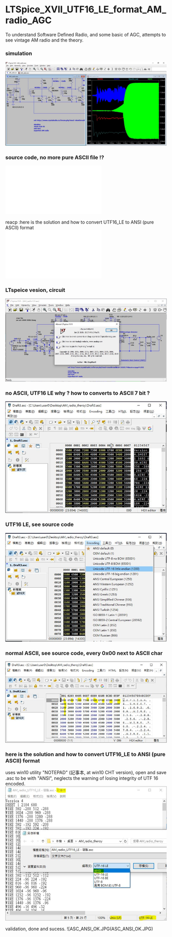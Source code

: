 # LTSpice_XVII_UTF16_LE_format_AM_radio_AGC
To understand Software Defined Radio, and some basic of AGC, attempts to see vintage AM radio and the theory.

### simulation  

![AM_radio.JPG](AM_radio.JPG)  

### source code, no more pure ASCII file !?
![AM_radio.asc](AM_radio.asc)  

reacp :here is the solution and how to convert UTF16_LE to ANSI (pure ASCII) format  
![AM_radio_ANSI.asc](AM_radio_ANSI.asc)  


  
### LTspeice vesion, circuit 
![LTSPICE_XVII.JPG](LTSPICE_XVII.JPG)  

### no ASCII, UTF16 LE why ? how to converts to ASCII 7 bit ?

![ASC_UTF16_little_endian1200_encoded.JPG](ASC_UTF16_little_endian1200_encoded.JPG)  

###  UTF16 LE, see source code

![ASC_UTF16_little_endian1200.JPG](ASC_UTF16_little_endian1200.JPG)  

### normal ASCII, see source code, every 0x00 next to ASCII char

![ASC_00.JPG](ASC_00.JPG)

### here is the solution and how to convert UTF16_LE to ANSI (pure ASCII) format 
uses win10 utility "NOTEPAD" (記事本, at win10 CHT version), open and save .asc to be with "ANSI", neglects the warning of losing integrity of UTF 16 encoded.  
![NOTEPAD_OPEN.JPG](NOTEPAD_OPEN.JPG)  

validation, done and sucess.
![ASC_ANSI_OK.JPG\(ASC_ANSI_OK.JPG)  



```

```
